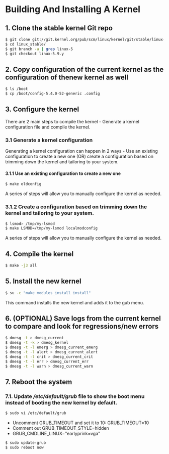 # Building And Installing A Kernel

## 1. Clone the stable kernel Git repo
```bash
$ git clone git://git.kernel.org/pub/scm/linux/kernel/git/stable/linux-stable.git linux_stable
$ cd linux_stable/
$ git branch -a | grep linux-5
$ git checkout linux-5.9.y
```

## 2. Copy configuration of the current kernel as the configuration of thenew kernel as well
```bash
$ ls /boot
$ cp /boot/config-5.4.0-52-generic .config
```

## 3. Configure the kernel
There are 2 main steps to compile the kernel - Generate a kernel configuration file and compile the kernel.
### 3.1 Generate a kernel configuration
Generating a kernel configuration can happen in 2 ways - Use an existing configuration to create a new one (OR) create a configuration based on trimming down the kernel and tailoring to your system.
#### 3.1.1 Use an existing configuration to create a new one
```bash
$ make oldconfig
```
A series of steps will allow you to manually configure the kernel as needed.

### 3.1.2 Create a configuration based on trimming down the kernel and tailoring to your system.
```bash
$ lsmod> /tmp/my-lsmod
$ make LSMOD=/tmp/my-lsmod localmodconfig
```
A series of steps will allow you to manually configure the kernel as needed.

## 4. Compile the kernel
```bash
$ make -j3 all
```

## 5. Install the new kernel
```bash
$ su -c "make modules_install install"
```
This command installs the new kernel and adds it to the gub menu.

## 6. (OPTIONAL) Save logs from the current kernel to compare and look for regressions/new errors
```bash
$ dmesg -t > dmesg_current
$ dmesg -t -k > dmesg_kernel
$ dmesg -t -l emerg > dmesg_current_emerg
$ dmesg -t -l alert > dmesg_current_alert
$ dmesg -t -l crit > dmesg_current_crit
$ dmesg -t -l err > dmesg_current_err
$ dmesg -t -l warn > dmesg_current_warn
```

## 7. Reboot the system
### 7.1. Update */etc/default/grub* file to show the boot menu instead of booting the new kernel by default.
```bash
$ sudo vi /etc/default/grub
```

* Uncomment GRUB_TIMEOUT and set it to 10: GRUB_TIMEOUT=10
* Comment out GRUB_TIMEOUT_STYLE=hidden
* GRUB_CMDLINE_LINUX="earlyprink=vga"

```bash
$ sudo update-grub
$ sudo reboot now
```

